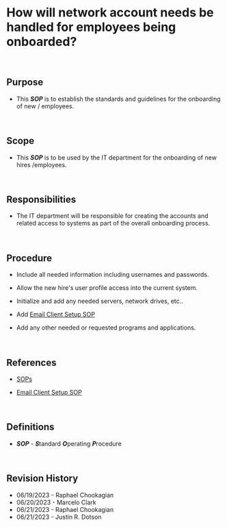 # How will network account needs be handled for employees being onboarded?

<br>

## Purpose

* This ***SOP*** is to establish the standards and guidelines for the onboarding of new / employees.

<br>

## Scope

* This ***SOP*** is to be used by the IT department for the onboarding of new hires /employees.

<br>

## Responsibilities

* The IT department will be responsible for creating the accounts and related access to systems as part of the overall onboarding process.

<br>

## Procedure

* Include all needed information including usernames and passwords.

* Allow the new hire's user profile access into the current system.

* Initialize and add any needed servers, network drives, etc..

<!---Changed to reflect current group name.

* Add [Email Client Setup SOP](https://github.com/knonsense/Documentation/tree/dev/SOPs)-->

* Add [Email Client Setup SOP](https://github.com/GXtechnic/Documentation/tree/main/SOPs)

* Add any other needed or requested programs and applications.

<br>

## References

* [SOPs](../SOPs/)


<!---Changed to reflect current group name.

* Add [Email Client Setup SOP](https://github.com/knonsense/Documentation/tree/dev/SOPs)-->

* [Email Client Setup SOP](https://github.com/GXtechnic/Documentation/tree/main/SOPs)

<br>

## Definitions

* ***SOP*** - ***S***tandard ***O***perating ***P***rocedure

<br>

## Revision History

<!---changed the following line to represent format instead of current date -->
<!---* Date mm/dd/yyyy First_Name Last_Name-->

* 06/19/2023 - Raphael Chookagian
* 06/20/2023 - Marcelo Clark
* 06/21/2023 - Raphael Chookagian
* 06/21/2023 - Justin R. Dotson
